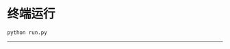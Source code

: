 # 终端运行

```shell
python run.py
```
**************************************************************************************************************************************************************************************************************************************************************************************************************************************************************************************************************************************************************************************************************************************************************************************************************************************************************************************************************************************************************************